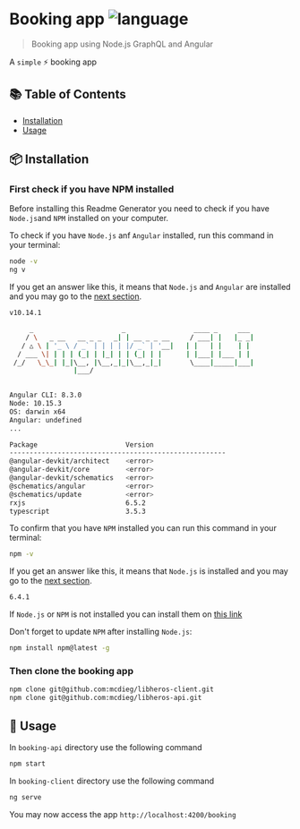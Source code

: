 # Booking app ![language](https://img.shields.io/badge/language-javascript-blue.svg)

> Booking app using Node.js GraphQL and Angular

A `simple` :zap: booking app

## :books: Table of Contents

- [Installation](#package-installation)
- [Usage](#rocket-usage)


## :package: Installation

### First check if you have NPM installed

Before installing this Readme Generator you need to check if you have `Node.js`and `NPM` installed on your computer.

To check if you have `Node.js` anf `Angular` installed, run this command in your terminal:

```sh
node -v
ng v
```

If you get an answer like this, it means that `Node.js` and `Angular` are installed and you may go to the [next section](#then-install-the-booking-app).

```sh
v10.14.1
```

```sh
     _                      _                 ____ _     ___
    / \   _ __   __ _ _   _| | __ _ _ __     / ___| |   |_ _|
   / △ \ | '_ \ / _` | | | | |/ _` | '__|   | |   | |    | |
  / ___ \| | | | (_| | |_| | | (_| | |      | |___| |___ | |
 /_/   \_\_| |_|\__, |\__,_|_|\__,_|_|       \____|_____|___|
                |___/
    

Angular CLI: 8.3.0
Node: 10.15.3
OS: darwin x64
Angular: undefined
... 

Package                      Version
------------------------------------------------------
@angular-devkit/architect    <error>
@angular-devkit/core         <error>
@angular-devkit/schematics   <error>
@schematics/angular          <error>
@schematics/update           <error>
rxjs                         6.5.2
typescript                   3.5.3
```

To confirm that you have `NPM` installed you can run this command in your terminal:

```sh
npm -v
```

If you get an answer like this, it means that `Node.js` is installed and you may go to the [next section](#then-install-the-booking-app).

```sh
6.4.1
```

If `Node.js` or `NPM` is not installed you can install them on [this link](https://nodejs.org/en/)

Don't forget to update `NPM` after installing `Node.js`:

```sh
npm install npm@latest -g
```

### Then clone the booking app

```sh
npm clone git@github.com:mcdieg/libheros-client.git
npm clone git@github.com:mcdieg/libheros-api.git
```

## :rocket: Usage

In `booking-api` directory use the following command

```sh
npm start
```

In `booking-client` directory use the following command

```sh
ng serve
```

You may now access the app `http://localhost:4200/booking`


